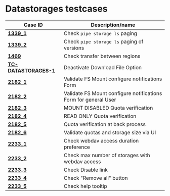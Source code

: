 # Datastorages testcases

| Case ID | Description/name |
|---|---|
| [**1339_1**](1339_pipe_storage_ls_paging/1339_1.md) | Check `pipe storage ls` paging |
| [**1339_2**](1339_pipe_storage_ls_paging/1339_2.md) | Check `pipe storage ls` paging of versions |
| [**1469**](1469.md) | Check transfer between regions |
| [**TC-DATASTORAGES-1**](TC-DATASTORAGES-1.md) | Deactivate Download File Option |
| [**2182_1**](2182_2398/2182_1.md) | Validate FS Mount configure notifications Form |
| [**2182_2**](2182_2398/2182_2.md) | Validate FS Mount configure notifications Form for general User |
| [**2182_3**](2182_2398/2182_3.md) | MOUNT DISABLED Quota verification |
| [**2182_4**](2182_2398/2182_4.md) | READ ONLY Quota verification |
| [**2182_5**](2182_2398/2182_5.md) | Quota verification at back process |
| [**2182_6**](2182_2398/2182_6.md) | Validate quotas and storage size via UI |
| [**2233_1**](2233/2233_1.md)| Check webdav access duration preference |
| [**2233_2**](2233/2233_2.md)| Check max number of storages with webdav access |
| [**2233_3**](2233/2233_3.md)| Check Disable link |
| [**2233_4**](2233/2233_4.md)| Check "Remove all" button |
| [**2233_5**](2233/2233_5.md)| Check help tooltip |